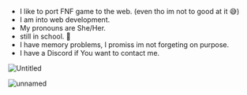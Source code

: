- I like to port FNF game to the web. (even tho im not to good at it 😅)
- I am into web development.
- My pronouns are She/Her.
- still in school. 🥲
- I have memory problems, I promiss im not forgeting on purpose.
- I have a Discord if You want to contact me.

![Untitled](https://user-images.githubusercontent.com/74722466/206459043-2e640c4d-303b-4b4a-b2c4-cc330a58edf2.png)

<!---
loniop/loniop is a ✨ special ✨ repository because its `README.md` (this file) appears on your GitHub profile.
You can click the Preview link to take a look at your changes.
--->
![unnamed](https://user-images.githubusercontent.com/74722466/206545812-73511c76-ca04-4233-9c84-570b6eea3cd5.gif)
